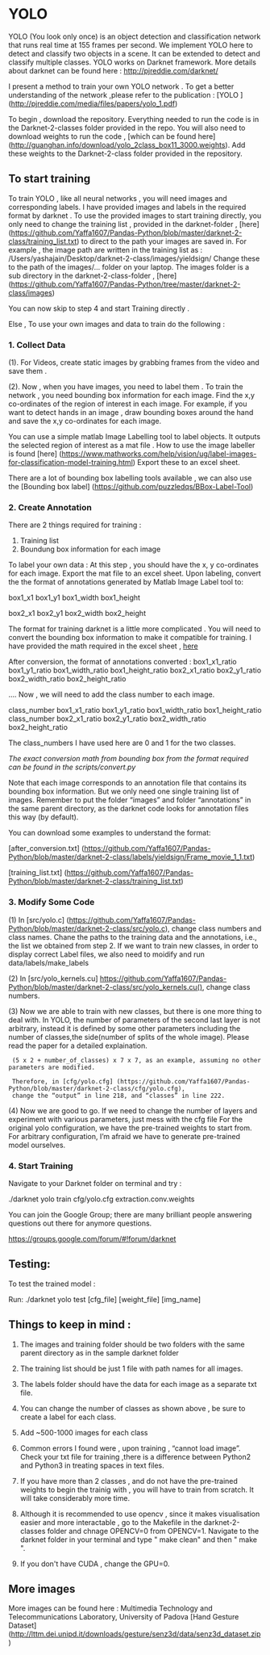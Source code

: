 # YOLO 
YOLO (You look only once) is an object detection and classification network that runs  real time at 155 frames per second. We implement YOLO here to detect and classify two objects in a scene. It can be extended to detect and classify multiple classes. YOLO works on Darknet framework. More details about darknet can be found here :  http://pjreddie.com/darknet/

I present a method to train your own YOLO network . 
To get a better understanding of the network ,please refer to the publication :  [YOLO ] (http://pjreddie.com/media/files/papers/yolo_1.pdf)

To begin , download the repository. Everything needed to run the code is in the Darknet-2-classes folder provided in the repo. 
You will also need to download  weights to run the code , [which  can be found here] (http://guanghan.info/download/yolo_2class_box11_3000.weights).
Add these weights to the Darknet-2-class folder provided in the repository. 


## To start training  
To train YOLO , like all neural networks , you will need images and corresponding labels. 
I have provided images and  labels in the required format by  darknet . To use the provided images to start training directly, you only need to change the training list , provided in the darknet-folder , [here] (https://github.com/Yaffa1607/Pandas-Python/blob/master/darknet-2-class/training_list.txt) to direct to the path your images are saved in. 
For example , the image path are written in the training list as : 
/Users/yashajain/Desktop/darknet-2-class/images/yieldsign/
Change these to the path of the images/... folder on your laptop. The images folder is a sub directory in the darknet-2-class-folder , [here] (https://github.com/Yaffa1607/Pandas-Python/tree/master/darknet-2-class/images)

You can now  skip to step 4 and start Training directly .

Else , To use your own images and data to train do the following :

### 1. Collect Data 

 (1). For Videos, create static images by grabbing frames from the video and save them . 

 (2). Now , when you have images, you need to label them . To train the network , you need bounding box information for each image. Find   the x,y co-ordinates of the region of interest in each image. For example, if you want to detect hands in an image , draw bounding       boxes  around the hand and save the x,y co-ordinates for each image. 

  You can use a simple matlab Image Labelling tool to label objects. It outputs the selected region of interest as a mat file . How to     use the image labeller is found [here] (https://www.mathworks.com/help/vision/ug/label-images-for-classification-model-training.html) 
  Export these to an excel sheet.

  There are a lot of bounding box labelling tools available , we can also use the  [Bounding box label]  (https://github.com/puzzledqs/BBox-Label-Tool)

### 2. Create Annotation 
  There are 2 things required for training : 
  1. Training list
  2. Boundung box information for each image

  To label your own data : 
  At this step , you should have the x, y co-ordinates for each image. Export the mat file to an excel sheet. 
  Upon labeling, convert the the format of annotations generated by Matlab Image Label tool to:

  box1_x1 box1_y1 box1_width box1_height

  box2_x1 box2_y1 box2_width box2_height

  The format for training darknet is a little more complicated . You will need to convert the bounding box information to make it         compatible for training. I have provided the math required in the excel sheet , [here](https://github.com/Yaffa1607/Pandas-Python/blob/master/darknet-2-class/Math.xlsx)

  After conversion, the format of annotations converted :
  box1_x1_ratio box1_y1_ratio box1_width_ratio box1_height_ratio
  box2_x1_ratio box2_y1_ratio box2_width_ratio box2_height_ratio

  ….
  Now , we will need to add the class number to each image. 
   
  class_number box1_x1_ratio box1_y1_ratio box1_width_ratio box1_height_ratio
  class_number box2_x1_ratio box2_y1_ratio box2_width_ratio box2_height_ratio

  The class_numbers I have used here are 0 and 1 for the two classes.

 *The exact conversion math  from bounding box from the format required can be found in the scripts/convert.py*
 
  Note that each image corresponds to an annotation file that contains its bounding box information. But we only need one single     training list of images. Remember to put the folder  “images” and folder “annotations” in the same parent directory, as the darknet code looks for annotation files this way (by default).

 You can download some examples to understand the format:

 [after_conversion.txt] (https://github.com/Yaffa1607/Pandas-Python/blob/master/darknet-2-class/labels/yieldsign/Frame_movie_1_1.txt)

 [training_list.txt] (https://github.com/Yaffa1607/Pandas-Python/blob/master/darknet-2-class/training_list.txt)



### 3. Modify Some Code

  (1) In [src/yolo.c] (https://github.com/Yaffa1607/Pandas-Python/blob/master/darknet-2-class/src/yolo.c), change class numbers and          class names. Chane the paths to the training data and the annotations, i.e., the list we obtained from step 2.
     If we want to train new classes, in order to display correct Label files, we also need to moidify and run data/labels/make_labels

 (2) In [src/yolo_kernels.cu] https://github.com/Yaffa1607/Pandas-Python/blob/master/darknet-2-class/src/yolo_kernels.cu(), change class      numbers.

 (3) Now we are able to train with new classes, but there is one more thing to deal with. In YOLO, the number of parameters of the            second last layer is not arbitrary, instead it is defined by some other parameters including the number of classes,the 
     side(number of splits of the whole image). Please read the paper for a detailed explaination.

     (5 x 2 + number_of_classes) x 7 x 7, as an example, assuming no other parameters are modified.

     Therefore, in [cfg/yolo.cfg] (https://github.com/Yaffa1607/Pandas-Python/blob/master/darknet-2-class/cfg/yolo.cfg),
     change the “output” in line 218, and “classes” in line 222.

 (4) Now we are good to go. If we need to change the number of layers and experiment with various parameters, just mess with the cfg         file For the original yolo configuration, we have the pre-trained weights to start from. For arbitrary configuration, I’m afraid we     have to generate pre-trained model ourselves.


### 4. Start Training

   Navigate to your Darknet folder on terminal and try : 

   ./darknet yolo train cfg/yolo.cfg extraction.conv.weights

   You can join the  Google Group; there are many brilliant people answering questions out there for anymore questions. 

   https://groups.google.com/forum/#!forum/darknet


## Testing: 
  To test the trained model :
 
  Run: ./darknet yolo test [cfg_file] [weight_file] [img_name]





## Things to keep in mind : 

1. The images and training folder should be two folders with the same parent directory as in the sample darknet folder

2. The training list should be just 1 file with  path names for all images. 

3. The labels folder should have the data for each image as a separate txt file. 

4. You can change the number of  classes as shown above , be sure to create a label for each class. 

5. Add ~500-1000 images for each class

6. Common errors I found were , upon training , “cannot load image”. Check your txt file for training ,there is a difference between Python2 and Python3 in treating spaces in text files.

7. If you have more than 2 classes , and do not have the pre-trained weights to begin the trainig with , you will have to train from scratch. It will take considerably more time. 

8. Although it is recommended to use opencv , since it makes visualisation easier and more interactable ,  go to the Makefile in the darknet-2-classes folder  and chnage OPENCV=0 from OPENCV=1. Navigate to the darknet folder in your terminal and  type " make clean" and then " make ".

9. If you don't have CUDA , change the GPU=0. 



## More images
More images can be found here : Multimedia Technology and Telecommunications Laboratory, University of Padova
[Hand Gesture Dataset] (http://lttm.dei.unipd.it/downloads/gesture/senz3d/data/senz3d_dataset.zip)

